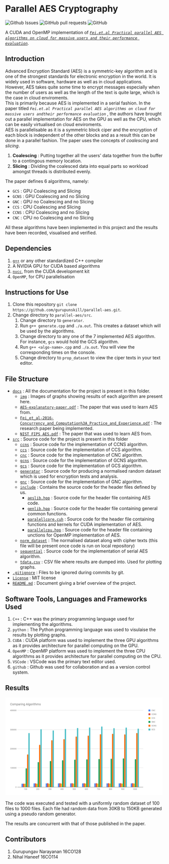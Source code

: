 # Parallel AES Cryptography
![Github Issues](https://img.shields.io/github/issues/gurupunskill/parallel-aes.svg) 
![GitHub pull requests](https://img.shields.io/github/issues-pr/gurupunskill/parallel-aes.svg)
![GitHub](https://img.shields.io/github/license/gurupunskill/parallel-aes.svg)

A CUDA and OpenMP implementation of [_`Fei.et.al Practical parallel AES algorithms on cloud for massive users and their performance evaluation`_](https://doi.org/10.1002/cpe.3734).

## Introduction
Advanced Encryption Standard (AES) is a symmetric-key algorithm and is one of the strongest standards for electronic encryption in the world. It is widely used in software, hardware as well as in cloud applications. However, AES takes quite some time to encrypt messages especially when the number of users as well as the length of the text is quite large, which is the case in cloud enviroments.  
This is primarily because AES is implemented in a serial fashion. In the paper titled _`Fei.et.al Practical parallel AES algorithms on cloud for massive users andtheir performance evaluation`_ , the authors have brought out a parallel implementation for AES on the GPU as well as the CPU, which can be easily virtualised on cloud enviroments.  
AES is parallelisable as it is a symmetric block ciper and the encryption of each block is independent of the other blocks and as a result this can be done in a parallel fashion. The paper uses the concepts of _coalescing_ and _slicing_.
1. **Coalescing** : Putting together all the users' data together from the buffer to a contingous memory location.
2. **Slicing** : Dividing the coalesced data into equal parts so workload amongst threads is distributed evenly.  
  
The paper defines 6 algorithms, namely:  
 * `GCS`  : GPU Coalescing and Slicing
 * `GCNS` : GPU Coalescing and no Slicing
 * `GNC`  : GPU no Coalescing and no Slicing
 * `CCS`  : CPU Coalescing and Slicing
 * `CCNS` : CPU Coalescing and no Slicing
 * `CNC`  : CPU no Coalescing and no Slicing  
  
All these algorithms have been implemented in this project and the results have been recorded, visualised and verified.  

## Dependencies
1. [`g++`](https://askubuntu.com/questions/481807/how-to-install-g-in-ubuntu-14-04) or any other standardized C++ compiler
2. A NVIDIA GPU for CUDA based algorithms
3. [`nvcc`](https://docs.nvidia.com/cuda/cuda-installation-guide-linux/index.html#pre-installation-actions), from the CUDA development kit
4. `OpenMP`, for CPU parallelisation

## Instructions for Use
1. Clone this repository `git clone https://github.com/gurupunskill/parallel-aes.git`.
2. Change directory to `parallel-aes/src`.
    1. Change directory to `generator`.
    2. Run `g++ generate.cpp` and `./a.out`. This creates a dataset which will be used by the algorithms.
    3. Change directory to any one of the 7 implemented AES algorithm. For instance, `gcs` would hold the GCS algorithm.
    4. Run `g++ <algo-name>.cpp` and `./a.out`. You will view the corresponding times on the console.
    5. Change directory to `prop_dataset` to view the ciper texts in your text editor.

## File Structure
* [`docs`](parallel-aes/docs) : All the documentation for the project is present in this folder.
    * [`img`](parallel-aes/docs/img) : Images of graphs showing results of each algorithm are present here.
    * [`AES-explanatory-paper.pdf`](parallel-aes/docs/AES-explanatory-paper.pdf) : The paper that was used to learn AES from.
    * [`Fei_et_al-2016-Concurrency_and_Computation%3A_Practice_and_Experience.pdf`](parallel-aes/docs/Fei_et_al-2016-Concurrency_and_Computation%253A_Practice_and_Experience.pdf) : The research paper being implemented.
    * [`NIST FIPS AES.pdf`](parallel-aes/docs/NIST%20FIPS%20AES.pdf) : The paper that was used to learn AES from.
* [`src`](parallel-aes/src) : Source code for the project is present in this folder
    * [`ccns`](parallel-aes/src/ccns) : Source code for the implementation of CCNS algorithm.
    * [`ccs`](parallel-aes/src/ccs) : Source code for the implementation of CCS algorithm.
    * [`cnc`](parallel-aes/src/cnc) : Source code for the implementation of CNC algorithm.
    * [`gcns`](parallel-aes/src/gcns) : Source code for the implementation of GCNS algorithm.
    * [`gcs`](parallel-aes/src/gcs) : Source code for the implementation of GCS algorithm.
    * [`generator`](parallel-aes/src/generator) : Source code for producing a normalised random dataset which is used for encryption tests and analysis.
    * [`gnc`](parallel-aes/src/gnc) : Source code for the implementation of GNC algorithm.
    * [`include`](parallel-aes/src/include) : Contains the source code for the header files defined by us.
        * [`aeslib.hpp`](parallel-aes/src/include/aeslib.hpp) : Source code for the header file containing AES code.
        * [`genlib.hpp`](parallel-aes/src/include/genlib.hpp) : Source code for the header file containing general common functions.
        * [`paralellcore.cuh`](parallel-aes/src/include/parallelcore.cuh) : Source code for the header file containing functions and kernels for CUDA implementation of AES.
        * [`parallelcpu.hpp`](parallel-aes/src/include/parallelcpu.hpp) : Source code for the header file containing unctions for OpenMP implementation of AES.
    * [`norm_dataset`](parallel-aes/src/norm_dataset) : The normalised dataset along with cipher texts (this file will be present once code is run on local repository)
    * [`sequential`](parallel-aes/src/sequential) : Source code for the implementation of serial AES algorithm.
    * [`tdata.csv`](/src/tdata.csv) : CSV file where results are dumped into. Used for plotting graphs.
* [`.gitignore`](.gitignore) : Files to be ignored during commits by git.
* [`License`](LICENSE) : MIT license
* [`README.md`](README.md) : Document giving a brief overview of the project. 


## Software Tools, Languages and Frameworks Used
1. `C++` : C++ was the primary programming language used for implementing the algorithms.
2. `python` : The Python programming language was used to visulaise the results by plotting graphs.
3. `CUDA` : CUDA platform was used to implement the three GPU algorithms as it provides architecture for parallel computing on the GPU.
4. `OpenMP` : OpenMP platform was used to implement the three CPU algorithms as it provides architecture for parallel computing on the CPU.
5. `VSCode` : VSCode was the primary text editor used.
6. `github` : Github was used for collaboration and as a version control system.


## Results
![alt text](docs/img/Comparing-Algorithms.png)

The code was executed and tested with a uniformly random dataset of 100 files to 1000 files. Each file had random data from 30KB to 150KB generated using a pseudo random generator.  

The results are concurrent with that of those published in the paper.  

## Contributors
1. Gurupungav Narayanan 16CO128 
2. Nihal Haneef 16CO114  
